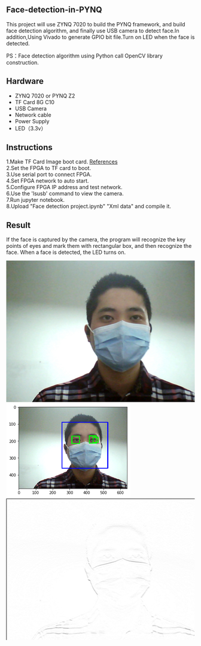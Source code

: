 ## Face-detection-in-PYNQ
This project will use ZYNQ 7020 to build the PYNQ framework, and build face detection algorithm, and finally use USB camera to detect face.In addition,Using Vivado to generate GPIO bit file.Turn on LED when the face is detected.

PS：Face detection algorithm using Python call OpenCV library construction.

## Hardware
-	ZYNQ 7020 or PYNQ Z2 
-	TF Card 8G C10  
-	USB Camera  
-	Network cable  
-	Power Supply  
-	LED（3.3v）


## Instructions
1.Make TF Card Image boot card. [References](https://blog.csdn.net/quhai1340/article/details/102799896)  
2.Set the FPGA to TF card to boot.  
3.Use serial port to connect FPGA.  
4.Set FPGA network to auto start.  
5.Configure FPGA IP address and test network.  
6.Use the 'lsusb' command to view the camera.  
7.Run jupyter notebook.    
8.Upload "Face detection project.ipynb" "Xml data" and compile it.


## Result
If the face is captured by the camera, the program will recognize the key points of eyes and mark them with rectangular box, and then recognize the face. When a face is detected, the LED turns on.




![Original img](https://github.com/XS30/Face-detection-in-PYNQ/blob/main/image/Original%20img.jpg?raw=true)
![Tag img](https://github.com/XS30/Face-detection-in-PYNQ/blob/main/image/Tag%20img.png?raw=true)
![Sobel img](https://github.com/XS30/Face-detection-in-PYNQ/blob/main/image/Sobel%20img.png?raw=true)
